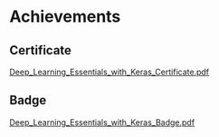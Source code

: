 

# Achievements
## Certificate
[Deep_Learning_Essentials_with_Keras_Certificate.pdf](https://prod-files-secure.s3.us-west-2.amazonaws.com/03e82b26-cccb-4906-bb56-adabcbdc0655/f5cf1405-8a02-49a4-beb6-3d50b033ba6e/Deep_Learning_Essentials_with_Keras_Certificate.pdf?X-Amz-Algorithm=AWS4-HMAC-SHA256&X-Amz-Content-Sha256=UNSIGNED-PAYLOAD&X-Amz-Credential=ASIAZI2LB466SDTSKTY3%2F20250205%2Fus-west-2%2Fs3%2Faws4_request&X-Amz-Date=20250205T010923Z&X-Amz-Expires=3600&X-Amz-Security-Token=IQoJb3JpZ2luX2VjECAaCXVzLXdlc3QtMiJGMEQCIE2jX%2F8hKzNKs47%2BzpaXJAYJ8gXeFJjslqdo85%2FQNDGAAiADpZsamYV5sOcQ58b4mCQsIbsXP8ecWGJeCWpsbNE5Fir%2FAwg5EAAaDDYzNzQyMzE4MzgwNSIMEFZ0xXBoLwd88FkuKtwD%2FTsqxSpCPBQEZLWfo9hmnIH%2Bf3nv5IFiQHxfE2Gobnf7Mlpg1tayY9BsgaZ4LA9A60%2Bdc0quyn7WiZO%2FiFWSTB5Z83inTic6ah08YK%2Bcax4OQN3nc2KiyYFJi2D83inQr2nM8Eqp7l2Mo1za6lpG0o05r7AFavqI9%2BrMJzFJyJAMHS7D%2FzuumrPT%2FLAa1bs8cY68J3afGbk05ST8yRn7CXM%2BMPiqsT54tv%2BKt%2Bu56DMbOZAepGxx4HDN4e%2FVk%2B0zZ9HV2KDZFOCTOf9a0YWSv9leLwYciQ6E4xMjXPNLgFNoi6dO0uTCLRKsqTfq%2F%2BU8uJl5BFiH8TO4Zhs41bnILSiw8NNJhgxKGa25bo8Cf9hgBnUH6kejC%2FZ3T%2BteXDWHBq4sS57MV90fWxUyEmPzwGhcOHjgTLLu6Mpt5KIgtyEacPbl7SM05XlhgkYJ4M90ljCyjgp14YrMDc4KfK%2FJk6xcN%2B5nzM8GSZBNgYGuiDD67KEl1uyD%2Bv9KaczwVL8EoX6k1xZM821IdQvRNs9wIS%2BG7DTdeSCvJCTdaoRAKT05BAeJyYrho6gNJ0DbVbBo5lChKPdQr8PrXtP5mNQ24pIBRir7v4sICafR5CGVu8gbHzr3qX1APIb5LN0wpc2KvQY6pgHyErbfj%2F12c82yTHMOVegkNNkzT7MEwC4BWtRSOOX7egcAPtfCGY1whRukb%2B9BKZsF1IJdPe6LfupnRkCHYCAJR5N5sSt1KpkUdLBw%2BYZ3N2hHpDy28lmdnW0%2BSPnxO5bc2A5iAJiIaTDUP%2Bzzh3MsavDjJS9B%2FUyC2lrapSmKt7Y2K3ckq7FDDRdsMZRn6yJ%2BHAf5L5e2YslCY3LbR8P56SL7UER4&X-Amz-Signature=d27a401658d71c060e8c1d71b7cbd5bd331365b13fe7a4624fd894251f40371f&X-Amz-SignedHeaders=host&x-id=GetObject)
## Badge
[Deep_Learning_Essentials_with_Keras_Badge.pdf](https://prod-files-secure.s3.us-west-2.amazonaws.com/03e82b26-cccb-4906-bb56-adabcbdc0655/5c209097-6d96-477f-a031-edc11aa6225f/Deep_Learning_Essentials_with_Keras_Badge.pdf?X-Amz-Algorithm=AWS4-HMAC-SHA256&X-Amz-Content-Sha256=UNSIGNED-PAYLOAD&X-Amz-Credential=ASIAZI2LB466SDTSKTY3%2F20250205%2Fus-west-2%2Fs3%2Faws4_request&X-Amz-Date=20250205T010923Z&X-Amz-Expires=3600&X-Amz-Security-Token=IQoJb3JpZ2luX2VjECAaCXVzLXdlc3QtMiJGMEQCIE2jX%2F8hKzNKs47%2BzpaXJAYJ8gXeFJjslqdo85%2FQNDGAAiADpZsamYV5sOcQ58b4mCQsIbsXP8ecWGJeCWpsbNE5Fir%2FAwg5EAAaDDYzNzQyMzE4MzgwNSIMEFZ0xXBoLwd88FkuKtwD%2FTsqxSpCPBQEZLWfo9hmnIH%2Bf3nv5IFiQHxfE2Gobnf7Mlpg1tayY9BsgaZ4LA9A60%2Bdc0quyn7WiZO%2FiFWSTB5Z83inTic6ah08YK%2Bcax4OQN3nc2KiyYFJi2D83inQr2nM8Eqp7l2Mo1za6lpG0o05r7AFavqI9%2BrMJzFJyJAMHS7D%2FzuumrPT%2FLAa1bs8cY68J3afGbk05ST8yRn7CXM%2BMPiqsT54tv%2BKt%2Bu56DMbOZAepGxx4HDN4e%2FVk%2B0zZ9HV2KDZFOCTOf9a0YWSv9leLwYciQ6E4xMjXPNLgFNoi6dO0uTCLRKsqTfq%2F%2BU8uJl5BFiH8TO4Zhs41bnILSiw8NNJhgxKGa25bo8Cf9hgBnUH6kejC%2FZ3T%2BteXDWHBq4sS57MV90fWxUyEmPzwGhcOHjgTLLu6Mpt5KIgtyEacPbl7SM05XlhgkYJ4M90ljCyjgp14YrMDc4KfK%2FJk6xcN%2B5nzM8GSZBNgYGuiDD67KEl1uyD%2Bv9KaczwVL8EoX6k1xZM821IdQvRNs9wIS%2BG7DTdeSCvJCTdaoRAKT05BAeJyYrho6gNJ0DbVbBo5lChKPdQr8PrXtP5mNQ24pIBRir7v4sICafR5CGVu8gbHzr3qX1APIb5LN0wpc2KvQY6pgHyErbfj%2F12c82yTHMOVegkNNkzT7MEwC4BWtRSOOX7egcAPtfCGY1whRukb%2B9BKZsF1IJdPe6LfupnRkCHYCAJR5N5sSt1KpkUdLBw%2BYZ3N2hHpDy28lmdnW0%2BSPnxO5bc2A5iAJiIaTDUP%2Bzzh3MsavDjJS9B%2FUyC2lrapSmKt7Y2K3ckq7FDDRdsMZRn6yJ%2BHAf5L5e2YslCY3LbR8P56SL7UER4&X-Amz-Signature=20394a3c33de9dbc53b419186a67e1b96a8a225225b791a3e723852160117528&X-Amz-SignedHeaders=host&x-id=GetObject)
